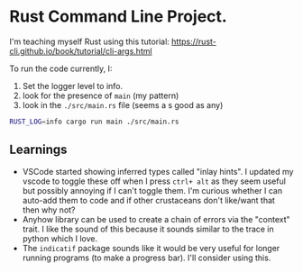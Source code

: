 # Rust Command Line Project. 

I'm teaching myself Rust using this tutorial: https://rust-cli.github.io/book/tutorial/cli-args.html

To run the code currently, I:

1. Set the logger level to info.
2. look for the presence of `main` (my pattern)
3. look in the `./src/main.rs` file (seems a s good as any)

```bash
RUST_LOG=info cargo run main ./src/main.rs
```

## Learnings
- VSCode started showing inferred types called "inlay hints". I updated my vscode to toggle these off when I press `ctrl+ alt` as they seem useful but possibly annoying if I can't toggle them. I'm curious whether I can auto-add them to code and if other crustaceans don't like/want that then why not? 
- Anyhow library can be used to create a chain of errors  via the "context" trait. I like the sound of this because it sounds similar to the trace in python which I love. 
- The `indicatif` package sounds like it would be very useful for longer running programs (to make a progress bar). I'll consider using this. 